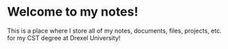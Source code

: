 # Welcome to my notes!
This is a place where I store all of my notes, documents, files, projects, etc. for my CST degree at Drexel University!
